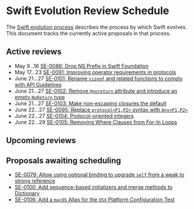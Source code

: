 # Swift Evolution Review Schedule

The [Swift evolution process][evolution-process] describes the process
by which Swift evolves. This document tracks the currently active
proposals in that process.

## Active reviews

* May 9...16 [SE-0086: Drop NS Prefix in Swift Foundation](proposals/0086-drop-foundation-ns.md)
* May 17...23 [SE-0091: Improving operator requirements in protocols](proposals/0091-improving-operators-in-protocols.md)
* June 21...27 [SE-0101: Rename `sizeof` and related functions to comply with API Guidelines](proposals/0101-standardizing-sizeof-naming.md)
* June 21...27 [SE-0102: Remove `@noreturn` attribute and introduce an empty `NoReturn` type](proposals/0102-noreturn-bottom-type.md)
* June 21...27 [SE-0103: Make non-escaping closures the default](proposals/0103-make-noescape-default.md)
* June 22...27 [SE-0095: Replace `protocol<P1,P2>` syntax with `Any<P1,P2>`](proposals/0095-any-as-existential.md)
* June 22...27 [SE-0104: Protocol-oriented integers](proposals/0104-improved-integers.md)
* June 22...29 [SE-0105: Removing Where Clauses from For-In Loops](proposals/0105-remove-where-from-forin-loops.md)

## Upcoming reviews


## Proposals awaiting scheduling

* [SE-0079: Allow using optional binding to upgrade `self` from a weak to strong reference](proposals/0079-upgrade-self-from-weak-to-strong.md)
* [SE-0100: Add sequence-based initializers and merge methods to Dictionary](proposals/0100-add-sequence-based-init-and-merge-to-dictionary.md)
* [SE-0106: Add a `macOS` Alias for the `OSX` Platform Configuration Test](proposals/0106-rename-osx-to-macos.md)

[evolution-process]: process.md  "The Swift evolution process"

